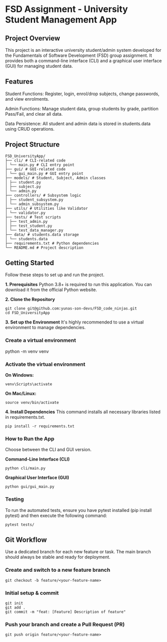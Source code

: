 # FSD Assignment - University Student Management App
## Project Overview
This project is an interactive university student/admin system developed for the Fundamentals of Software Development (FSD) group assignment. It provides both a command-line interface (CLI) and a graphical user interface (GUI) for managing student data.

## Features
Student Functions: Register, login, enrol/drop subjects, change passwords, and view enrolments.

Admin Functions: Manage student data, group students by grade, partition Pass/Fail, and clear all data.

Data Persistence: All student and admin data is stored in students.data using CRUD operations.

## Project Structure
```
FSD_UniversityApp/
├── cli/ # CLI-related code
│ └── main.py # CLI entry point
├── gui/ # GUI-related code
│ └── gui_main.py # GUI entry point
├── models/ # Student, Subject, Admin classes
│ ├── student.py
│ ├── subject.py
│ └── admin.py
├── controllers/ # Subsystem logic
│ ├── student_subsystem.py
│ └── admin_subsystem.py
├── utils/ # Utilities like Validator
│ └── validator.py
├── tests/ # Test scripts
│ ├── test_admin.py
│ ├── test_student.py
│ └── test_data_manager.py
├── data/ # students.data storage
│ └── students.data
├── requirements.txt # Python dependencies
└── README.md # Project description
```

## Getting Started
Follow these steps to set up and run the project.

**1. Prerequisites**
Python 3.8+ is required to run this application. You can download it from the official Python website.

**2. Clone the Repository**

```
git clone git@github.com:yunas-son-devs/FSD_code_ninjas.git
cd FSD_UniversityApp
```

**3. Set up the Environment**
It's highly recommended to use a virtual environment to manage dependencies.

### Create a virtual environment
python -m venv venv

### Activate the virtual environment
**On Windows:**
```
venv\Scripts\activate
```

**On Mac/Linux:**
```
source venv/bin/activate
```

**4. Install Dependencies**
This command installs all necessary libraries listed in requirements.txt.
```
pip install -r requirements.txt
```

### How to Run the App
Choose between the CLI and GUI version.

**Command-Line Interface (CLI)**
```
python cli/main.py
```
**Graphical User Interface (GUI)**
```
python gui/gui_main.py
```

### Testing
To run the automated tests, ensure you have pytest installed (pip install pytest) and then execute the following command:
```
pytest tests/
```

## Git Workflow
Use a dedicated branch for each new feature or task.
The main branch should always be stable and ready for deployment.

### Create and switch to a new feature branch
```
git checkout -b feature/<your-feature-name>
```

### Initial setup & commit
```
git init
git add .
git commit -m "feat: [Feature] Description of feature"
```

### Push your branch and create a Pull Request (PR)
```
git push origin feature/<your-feature-name>
```